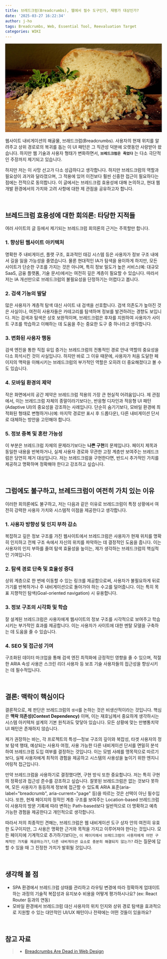 ```yaml
---
title: 브레드크럼(Breadcrumbs), 웹에서 필수 도구인가, 재평가 대상인가?
date: '2025-03-27 16:22:34'
author: j-ho
tags: Breadcrumbs, Web, Essential Tool, Reevaluation Target
categories: WIKI
---
```


![image1](image1.jpg)

웹사이트 내비게이션의 해골물, 브래드크럼(Breadcrumbs). 사용자의 현재 위치를 알려주고 상위 경로로의 복귀를 돕는 이 UI 패턴은 그 직관성 덕분에 오랫동안 사랑받아 왔습니다.
하지만 웹 기술과 사용자 형태가 변화하면서, **`브레드크럼은 죽었다`** 는 다소 극단적인 주장까지 제기되고 있습니다.

하지만 저는 이 사망 선고가 다소 성급하다고 생각합니다. 하지만 브레드크럼의 역할과 필요성이 과거와 달라졌으며, 그 적용에 있어 이전보다 훨씬 신중한 접근이 필요하다는 점에는 전적으로 동의합니다.
이 글에서는 브레드크럼 효용성에 대해 논의하고, 현대 웹 개발 환경에서의 가치와 고려 사항에 대한 제 관점을 공유하고자 합니다.

<br >

## 브레드크럼 효용성에 대한 회의론: 타당한 지적들

여러 사이트의 글 등에서 제기되는 브레드크럼 회의론의 근거는 주목할만 합니다.

### 1. 향상된 웹사이트 아키텍처

명확한 주 내비게이션, 플랫 구조, 효과적인 태깅 시스템 등은 사용자가 정보 구조 내에서 길을 잃을 가능성을 줄였습니다.
물론 현대적인 IA가 탐색을 용이하게 하지만, 모든 사이트가 단순한 구조를 가지는 것은 아니며, 특히 정보 밀도가 높은 서비스(예: 대규모 SaaS, 금융 플랫폼, 기술 문서)에서는 여전히 깊은 계층이 필요할 수 있습니다. 따라서 저는 IA 개선만으로 브레드크럼의 불필요성을 단정하기는 어렵다고 봅니다.

### 2. 검색 기능의 발달

많은 사용자가 계층적 탐색 대신 사이트 내 검색을 선호합니다. 검색 의존도가 높아진 것은 사실이나, 여전히 사용자들은 카테고리를 탐색하며 정보를 발견하려는 경향도 보입니다. 저는 검색과 탐색은 상호 보완적이며, 브레드크럼은 후자를 지원하여 사용자가 사이트 구조를 학습하고 이해하는 데 도움을 주는 중요한 도구 중 하나라고 생각합니다.

### 3. 변화된 사용자 행동

검색 엔진을 통한 직접 유입 증가는 브레드크럼의 전통적인 경로 안내 역할의 중요성을 다소 희석시킨 것이 사실입니다. 하지만 바로 그 이유 때문에, 사용자가 처음 도달한 페이지의 맥락을 이해시키는 브레드크럼의 부가적인 역할은 오히려 더 중요해졌다고 볼 수도 있습니다.

### 4. 모바일 환경의 제약

작은 화면에서의 공간 제약은 브레드크럼 적용의 가장 큰 현실적 어려움입니다. 제 관점에서, 이는 브레드크럼 자체의 종말이라기보다는, 반응형 디자인과 적응형 UI 패턴(Adaptive UI)의 중요성을 강조하는 사례입니다. 단순히 숨기기보다, 모바일 환경에 최적화된 형태로 변형하거나(예: 마지막 경로만 표시 후 드롭다운), 다른 내비게이션 단서로 대체하는 방안을 고민해야 합니다.

### 5. 정보 중복 및 혼란 가능성

이 부분은 브레드크럼 자체의 문제라기보다는 **나쁜 구현**의 문제입니다. 페이지 제목과 동일한 내용을 반복하거나, 실제 사용자 경로와 무관한 고정 계층만 보여주는 브레드크럼은 당연히 제거 대상입니다. 저는 브레드크럼을 구현한다면, 반드시 추가적인 가치를 제공하고 명확하며 정확해야 한다고 강조하고 싶습니다.

<br >

## 그럼에도 불구하고, 브레드크럼이 여전히 가치 있는 이유

이러한 회의론에도 불구하고, 저는 다음과 같은 이유로 브레드크럼이 특정 상황에서 여전히 강력한 사용자 가치와 시스템적 이점을 제공한다고 생각합니다.

### 1. 사용자 방향성 및 인지 부하 감소

복잡하고 깊은 정보 구조를 가진 웹사이트에서 브레드크럼은 사용자가 현재 위치를 명확히 인지하고 전체 구조 속에서 자신의 위치를 파악하는 데 결정적인 도움을 줍니다. 이는 사용자의 인지 부하를 줄여 탐색 효율성을 높이는, 제가 생각하는 브레드크럼의 핵심적인 기여입니다.

### 2. 탐색 경로 단축 및 효율성 증대

상위 계층으로 한 번에 이동할 수 있는 링크를 제공함으로써, 사용자가 불필요하게 뒤로 가기를 반복하거나 주 내비게이션으로 돌아가야 하는 수고를 덜어줍니다. 이는 특히 목표 지향적인 탐색(Goal-oriented navigation) 시 유용합니다.

### 3. 정보 구조의 시각화 및 학습

잘 설계된 브레드크럼은 사용자에게 웹사이트의 정보 구조를 시각적으로 보여주고 학습시키는 부가적인 효과를 제공합니다. 이는 사용자가 사이트에 대한 멘탈 모델을 구축하는 데 도움을 줄 수 있습니다.

### 4. SEO 및 접근성 기여

구조화된 데이터 마크업을 통해 검색 엔진 최적화에 긍정적인 영향을 줄 수 있으며, 적절한 ARIA 속성 사용은 스크린 리더 사용자 등 보조 기술 사용자들의 접근성을 향상시키는 데 필수적입니다.

<br >

## 결론: 맥락이 핵심이다

결론적으로, 제 판단은 브레드크럼의 `생사`를 논하는 것은 비생산적이라는 것입니다. 핵심은 **맥락 의존성(Context Dependency)** 이며, 이는 재호님께서 중요하게 생각하시는 시스템 아키텍처 설계의 기본 원칙과도 맞닿아 있습니다. 모든 상황에 맞는 만병통치약 UI 패턴은 존재하지 않습니다.

제가 권장하는 바는, 각 프로젝트의 특성—정보 구조의 깊이와 복잡성, 타겟 사용자의 정보 탐색 행태, 예상되는 사용자 여정, 사용 가능한 다른 내비게이션 단서를 면밀히 분석하여 브레드크럼 도입 여부를 결정하는 것입니다. 이는 모범 사례를 맹목적으로 따르기보다, 실제 사용자에게 최적의 경험을 제공하고 시스템의 사용성을 높이기 위한 엔지니어링적 접근입니다.

만약 브레드크럼을 사용하기로 결정했다면, 구현 방식 또한 중요합니다. 저는 특히 구현의 정확성과 접근성 준수를 강조하고 싶습니다. 잘못된 브레드크럼은 없는 것보다 못하며, 모든 사용자가 동등하게 정보에 접근할 수 있도록 ARIA 표준(aria-label="breadcrumb", aria-current="page" 등)을 따르는 것은 선택이 아닌 필수입니다. 또한, 현재 페이지의 정적인 계층 구조를 보여주는 Location-based 브레드크럼이 사용자의 방문 기록에 따라 변하는 Path-based보다 일반적으로 더 명확하고 예측 가능한 경험을 제공한다고 개인적으로 생각합니다.

따라서 저의 최종적인 견해는, 브레드크럼은 웹 내비게이션 도구 상자 안의 여전히 유효한 도구이지만, 그 사용은 명확한 근거와 목적을 가지고 이루어져야 한다는 것입니다. 모든 페이지에 기계적으로 추가하기보다는, `이 페이지에서 브레드크럼이 사용자에게 어떤 구체적인 가치를 제공하는가?`, `다른 내비게이션 요소로 충분히 해결되지 않는가?` 라는 질문에 답할 수 있을 때 그 진정한 가치가 발휘될 것입니다.

<br >

## 생각해 볼 점

- SPA 환경에서 브레드크럼 상태를 관리하고 라우팅 변경에 따라 정확하게 업데이트하는 과정의 기술적 복잡성과 유지보수 비용을 어떻게 평가하시나요? (ex: React Router 등과의 연동)
- 모바일 환경에서 브레드크럼 대신 사용자의 위치 인지와 상위 경로 탐색을 효과적으로 지원할 수 있는 대안적인 UI/UX 패턴이나 전략에는 어떤 것들이 있을까요?

<br >

## 참고 자료

> - [Breadcrumbs Are Dead in Web Design](https://webdesignerdepot.com/breadcrumbs-are-dead-in-web-design/)

```toc

```
